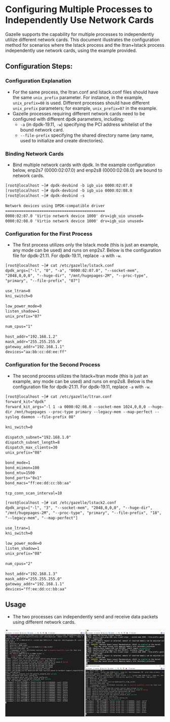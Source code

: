 # Configuring Multiple Processes to Independently Use Network Cards

Gazelle supports the capability for multiple processes to independently utilize different network cards. This document illustrates the configuration method for scenarios where the lstack process and the ltran+lstack process independently use network cards, using the example provided.

## Configuration Steps:
### Configuration Explanation
- For the same process, the ltran.conf and lstack.conf files should have the same `unix_prefix` parameter. For instance, in the example, `unix_prefix=08` is used. Different processes should have different `unix_prefix` parameters; for example, `unix_prefix=07` in the example.
- Gazelle processes requiring different network cards need to be configured with different dpdk parameters, including:
  - `-a` (in dpdk-19.11, `-w`) specifying the PCI address whitelist of the bound network card.
  - `--file-prefix` specifying the shared directory name (any name, used to initialize and create directories).

### Binding Network Cards
- Bind multiple network cards with dpdk. In the example configuration below, enp2s7 (0000:02:07.0) and enp2s8 (0000:02:08.0) are bound to network cards.
```
[root@localhost ~]# dpdk-devbind -b igb_uio 0000:02:07.0
[root@localhost ~]# dpdk-devbind -b igb_uio 0000:02:08.0
[root@localhost ~]# dpdk-devbind -s

Network devices using DPDK-compatible driver
============================================
0000:02:07.0 'Virtio network device 1000' drv=igb_uio unused=
0000:02:08.0 'Virtio network device 1000' drv=igb_uio unused=
```

### Configuration for the First Process
- The first process utilizes only the lstack mode (this is just an example, any mode can be used) and runs on enp2s7.
  Below is the configuration file for dpdk-21.11. For dpdk-19.11, replace `-a` with `-w`.
```
[root@localhost ~]# cat /etc/gazelle/lstack.conf
dpdk_args=["-l", "0", "-a", "0000:02:07.0", "--socket-mem", "2048,0,0,0", "--huge-dir", "/mnt/hugepages-2M", "--proc-type", "primary", "--file-prefix", "07"]

use_ltran=0
kni_switch=0

low_power_mode=0
listen_shadow=1
unix_prefix="07"

num_cpus="1"

host_addr="192.168.1.2"
mask_addr="255.255.255.0"
gateway_addr="192.168.1.1"
devices="aa:bb:cc:dd:ee:ff"
```

### Configuration for the Second Process
- The second process utilizes the lstack+ltran mode (this is just an example, any mode can be used) and runs on enp2s8.
  Below is the configuration file for dpdk-21.11. For dpdk-19.11, replace `-a` with `-w`.
```
[root@localhost ~]# cat /etc/gazelle/ltran.conf
forward_kit="dpdk"
forward_kit_args="-l 1 -a 0000:02:08.0 --socket-mem 1024,0,0,0 --huge-dir /mnt/hugepages --proc-type primary --legacy-mem --map-perfect --syslog daemon --file-prefix 08"

kni_switch=0

dispatch_subnet="192.168.1.0"
dispatch_subnet_length=8
dispatch_max_clients=30
unix_prefix="08"

bond_mode=1
bond_miimon=100
bond_mtu=1500
bond_ports="0x1"
bond_macs="ff:ee:dd:cc:bb:aa"

tcp_conn_scan_interval=10
```

```
[root@localhost ~]# cat /etc/gazelle/lstack2.conf
dpdk_args=["-l", "3", "--socket-mem", "2048,0,0,0", "--huge-dir", "/mnt/hugepages-2M", "--proc-type", "primary", "--file-prefix", "18", "--legacy-mem", "--map-perfect"]

use_ltran=1
kni_switch=0

low_power_mode=0
listen_shadow=1
unix_prefix="08"

num_cpus="2"

host_addr="192.168.1.3"
mask_addr="255.255.255.0"
gateway_addr="192.168.1.1"
devices="ff:ee:dd:cc:bb:aa"
```

## Usage
- The two processes can independently send and receive data packets using different network cards.
<img src="images/multiple-nic.png" alt=scene style="zoom:100%">
